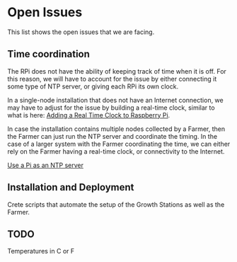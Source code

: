 # Open Issues

This list shows the open issues that we are facing.

## Time coordination

The RPi does not have the ability of keeping track of time when it is off. For this reason, we will have to account for the issue by either connecting it some type of NTP server, or giving each RPi its own clock.

In a single-node installation that does not have an Internet connection, we may have to adjust for the issue by building a real-time clock, similar to what is here: [Adding a Real Time Clock to Raspberry Pi](https://learn.adafruit.com/adding-a-real-time-clock-to-raspberry-pi/overview).

In case the installation contains multiple nodes collected by a Farmer, then the Farmer can just run the NTP server and coordinate the timing. In the case of a larger system with the Farmer coordinating the time, we can either rely on the Farmer having a real-time clock, or connectivity to the Internet.

[Use a Pi as an NTP server](https://www.raspberrypi.org/forums/viewtopic.php?t=188673)

## Installation and Deployment

Crete scripts that automate the setup of the Growth Stations as well as the Farmer.

## TODO

Temperatures in C or F
